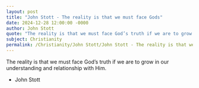 ```yaml
---
layout: post
title: "John Stott - The reality is that we must face Gods"
date: 2024-12-28 12:00:00 -0000
author: John Stott
quote: "The reality is that we must face God’s truth if we are to grow in our understanding and relationship with Him."
subject: Christianity
permalink: /Christianity/John Stott/John Stott - The reality is that we must face Gods
---
```


The reality is that we must face God’s truth if we are to grow in our understanding and relationship with Him.

- John Stott
